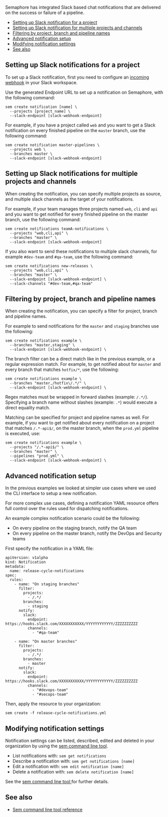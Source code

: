 Semaphore has integrated Slack based chat notifications that are delivered on
the success or failure of a pipeline.

* [Setting up Slack notification for a project](#setting-up-slack-notifications-for-a-project)
* [Setting up Slack notification for multiple projects and channels](#setting-up-slack-notifications-for-multiple-projects-and-channels)
* [Filtering by project, branch and pipeline names](#filtering-by-project-branch-and-pipeline-names)
* [Advanced notification setup](#advanced-notification-setup)
* [Modifying notification settings](#modifying-notification-settings)
* [See also](#see-also)

## Setting up Slack notifications for a project

To set up a Slack notification, first you need to configure an [incoming
webhook](https://slack.com/apps/A0F7XDUAZ-incoming-webhooks) in your Slack
workspace.

Use the generated Endpoint URL to set up a notification on Semaphore,
with the following command:

```
sem create notification [name] \
  --projects [project_name] \
  --slack-endpoint [slack-webhook-endpoint]
```

For example, if you have a project called `web` and you want to get a Slack
notification on every finished pipeline on the `master` branch, use the
following command:

```
sem create notification master-pipelines \
  --projects web \
  --branches master \
  --slack-endpoint [slack-webhook-endpoint]
```

## Setting up Slack notifications for multiple projects and channels

When creating the notification, you can specify multiple projects as source, and
multiple slack channels as the target of your notifications.

For example, if your team manages three projects named `web`, `cli` and `api`
and you want to get notified for every finished pipeline on the master branch,
use the following command:

```
sem create notifications teamA-notifications \
  --projects "web,cli,api" \
  --branches "master" \
  --slack-endpoint [slack-webhook-endpoint]
```

If you also want to send these notifications to multiple slack channels, for
example `#dev-team` and `#qa-team`, use the following command:

```
sem create notifications new-releases \
  --projects "web,cli,api" \
  --branches "master" \
  --slack-endpoint [slack-webhook-endpoint] \
  --slack-channels "#dev-team,#qa-team"
```

## Filtering by project, branch and pipeline names

When creating the notification, you can specify a filter for project, branch and
pipeline names.

For example to send notifications for the `master` and `staging` branches use
the following:

```
sem create notifications example \
  --branches "master,staging" \
  --slack-endpoint [slack-webhook-endpoint] \
```

The branch filter can be a direct match like in the previous example, or a
regular expression match. For example, to get notified about for `master` and
every branch that matches `hotfix/*`, use the following:

```
sem create notifications example \
  --branches "master,/hotfix\/.*/" \
  --slack-endpoint [slack-webhook-endpoint] \
```

Regex matches must be wrapped in forward slashes (example: `/.*/`). Specifying a
branch name without slashes (example: `.*`) would execute a direct equality
match.

Matching can be specified for project and pipeline names as well. For example,
if you want to get notified about every notification on a project that matches
`/.*-api$/`, on the master branch, when the `prod.yml` pipeline is executed, use:

```
sem create notifications example \
  --projects "/.*-api$/" \
  --branches "master" \
  --pipelines "prod.yml" \
  --slack-endpoint [slack-webhook-endpoint] \
```

## Advanced notification setup

In the previous examples we looked at simpler use cases where we used the CLI
interface to setup a new notification.

For more complex use cases, defining a notification YAML resource offers full
control over the rules used for dispatching notifications.

An example complex notification scenario could be the following:

- On every pipeline on the staging branch, notify the QA team
- On every pipeline on the master branch, notify the DevOps and Security teams

First specify the notification in a YAML file:

```
apiVersion: v1alpha
kind: Notification
metadata:
  name: release-cycle-notifications
spec:
  rules:
    - name: "On staging branches"
      filter:
        projects:
          - /.*/
        branches:
          - staging
      notify:
        slack:
          endpoint: https://hooks.slack.com/XXXXXXXXXXX/YYYYYYYYYYYY/ZZZZZZZZZZ
          channels:
            - "#qa-team"

    - name: "On master branches"
      filter:
        projects:
          - /.*/
        branches:
          - master
      notify:
        slack:
          endpoint: https://hooks.slack.com/XXXXXXXXXXX/YYYYYYYYYYYY/ZZZZZZZZZZ
          channels:
            - "#devops-team"
            - "#secops-team"
```

Then, apply the resource to your organization:

```
sem create -f release-cycle-notifications.yml
```

<!--See the [reference of notification resources](TODO) for further details.-->

## Modifying notification settings

Notification settings can be listed, described, edited and deleted in your
organization by using the [sem command line tool](https://docs.semaphoreci.com/article/53-sem-reference).

- List notifications with: `sem get notifications`
- Describe a notification with: `sem get notifications [name]`
- Edit a notification with: `sem edit notification [name]`
- Delete a notification with: `sem delete notification [name]`

See the [sem command line tool ](https://docs.semaphoreci.com/article/53-sem-reference) for further details.

## See also

- [Sem command line tool reference](https://docs.semaphoreci.com/article/53-sem-reference)
